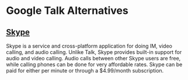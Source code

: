 # Google Talk Alternatives

## [Skype](http://skype.com)

Skype is a service and cross-platform application for doing IM, video
calling, and audio calling. Unlike Talk, Skype provides built-in support for
audio and video calling. Audio calls between other Skype users are free, while
calling phones can be done for very affordable rates. Skype can be paid for
either per minute or through a $4.99/month subscription.
